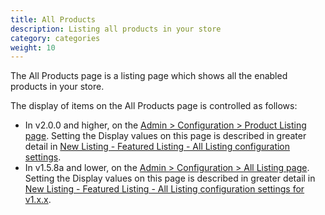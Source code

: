 ```yaml
---
title: All Products
description: Listing all products in your store
category: categories
weight: 10
---
```


The All Products page is a listing page which shows all the enabled products in your store.

The display of items on the All Products page is controlled as follows: 
- In v2.0.0 and higher, on the [Admin > Configuration > Product Listing page](/user/admin_pages/configuration/configuration_productlisting/).  Setting the Display values on this page is described in greater detail in [New Listing - Featured Listing - All Listing configuration settings](/user/template/new_featured_all_listing_page_configuration/). 
- In v1.5.8a and lower, on the [Admin > Configuration > All Listing page](/user/admin_pages/configuration/configuration_alllisting/).  Setting the Display values on this page is described in greater detail in [New Listing - Featured Listing - All Listing configuration settings for v1.x.x](/user/template/new_featured_all_listing_page_configuration/). 
